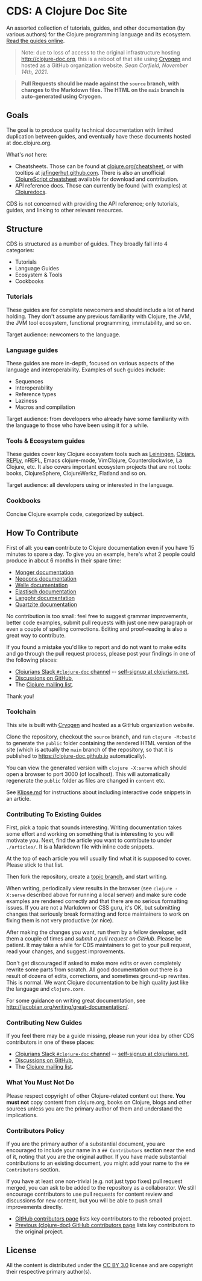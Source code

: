 # CDS: A Clojure Doc Site

An assorted collection of tutorials, guides, and other documentation
(by various authors) for the Clojure programming language and its
ecosystem. [Read the guides online](https://clojure-doc.github.io).

> Note: due to loss of access to the original infrastructure hosting http://clojure-doc.org, this is a reboot of that site using [Cryogen](http://cryogenweb.org/) and hosted as a GitHub organization website. _Sean Corfield, November 14th, 2021._

> **Pull Requests should be made against the `source` branch, with changes to the Markdown files. The HTML on the `main` branch is auto-generated using Cryogen.**

## Goals

The goal is to produce quality technical documentation with limited
duplication between guides, and eventually have these documents hosted
at doc.clojure.org.


What's *not* here:

  * Cheatsheets. Those can be found at
    [clojure.org/cheatsheet](https://clojure.org/api/cheatsheet), or with
    tooltips at
    [jafingerhut.github.com](http://jafingerhut.github.com).  There is also an unofficial [ClojureScript cheatsheet](https://github.com/fogus/clojurescript-cheatsheet) available for download and contribution.
  * API reference docs. Those can currently be found (with examples)
    at [Clojuredocs](http://clojuredocs.org/).

CDS is not concerned with providing the API reference; only tutorials, guides, and
linking to other relevant resources.



## Structure

CDS is structured as a number of guides. They broadly fall into 4 categories:

  * Tutorials
  * Language Guides
  * Ecosystem & Tools
  * Cookbooks


### Tutorials

These guides are for complete newcomers and should include a lot of hand holding. They don't assume any
previous familiarity with Clojure, the JVM, the JVM tool ecosystem, functional programming, immutability, and so on.

Target audience: newcomers to the language.


### Language guides

These guides are more in-depth, focused on various aspects of the language and interoperability.
Examples of such guides include:

  * Sequences
  * Interoperability
  * Reference types
  * Laziness
  * Macros and compilation

Target audience: from developers who already have some familiarity with the language to those who have been using it for
a while.


### Tools & Ecosystem guides

These guides cover key Clojure ecosystem tools such as [Leiningen](http://leiningen.org), [Clojars](http://clojars.org), [REPLy](https://github.com/trptcolin/reply),
nREPL, Emacs clojure-mode, VimClojure, Counterclockwise, La Clojure, etc. It also covers important ecosystem projects that are not tools: books,
ClojureSphere, ClojureWerkz, Flatland and so on.

Target audience: all developers using or interested in the language.



### Cookbooks

Concise Clojure example code, categorized by subject.




## How To Contribute

First of all: you **can** contribute to Clojure documentation even if you have 15 minutes to spare a day. To give you an example,
here's what 2 people could produce in about 6 months in their spare time:

 * [Monger documentation](http://clojuremongodb.info)
 * [Neocons documentation](http://clojureneo4j.info)
 * [Welle documentation](http://clojureriak.info)
 * [Elastisch documentation](http://clojureelasticsearch.info)
 * [Langohr documentation](http://clojurerabbitmq.info)
 * [Quartzite documentation](http://clojurequartz.info)

No contribution is too small: feel free to suggest grammar improvements, better code examples, submit pull requests with just
one new paragraph or even a couple of spelling corrections. Editing and proof-reading is also a great way to contribute.

If you found a mistake you'd like to report and do not want to make edits and go through the pull request process,
please post your findings in one of the following places:
* [Clojurians Slack `#clojure-doc` channel](https://clojurians.slack.com/archives/C02M6N5C137) -- [self-signup at clojurians.net](http://clojurians.net),
* [Discussions on GitHub](https://github.com/clojure-doc/clojure-doc.github.io/discussions),
* The [Clojure mailing list](https://groups.google.com/group/clojure).

Thank you!


### Toolchain

This site is built with [Cryogen](http://cryogenweb.org/) and hosted as a GitHub organization website.

Clone the repository, checkout the `source` branch, and run `clojure -M:build` to generate the `public` folder
containing the rendered HTML version of the site (which is actually the `main` branch of the repository, so that
it is published to https://clojure-doc.github.io automatically).

You can view the generated version with `clojure -X:serve` which should open a browser to port 3000 (of localhost).
This will automatically regenerate the `public` folder as files are changed in `content` etc.

See [Klipse.md](Klipse.md) for instructions about including interactive code snippets in an article.

### Contributing To Existing Guides

First, pick a topic that sounds interesting. Writing documentation takes some effort and
working on something that is interesting to you will motivate you. Next, find the article you want
to contribute to under `./articles/`. It is a Markdown file with inline code snippets.

At the top of each article you will usually find what it is supposed to cover. Please stick
to that list.

Then fork the repository, create a [topic branch](http://git-scm.com/book/en/Git-Branching-Branching-Workflows), and
start writing.

When writing, periodically view results in the browser (see `clojure -X:serve` described above for running a local server) and make
sure code examples are rendered correctly and that there are no serious formatting issues. If you are not a Markdown or CSS guru,
it's OK, but submitting changes that seriously break formatting and force maintainers to work on fixing them is not
very productive (or nice).

After making the changes you want, run them by a fellow developer, edit them a couple
of times and *submit a pull request on GitHub*. Please be patient. It may take a while for
CDS maintainers to get to your pull request, read your changes, and suggest improvements.

Don't get discouraged if asked to make more edits or even completely rewrite some parts from scratch.
All good documentation out there is a result of dozens of edits, corrections, and sometimes ground-up
rewrites. This is normal. We want Clojure documentation to be high quality just like the language and
`clojure.core`.

For some guidance on writing great documentation, see <http://jacobian.org/writing/great-documentation/>.



### Contributing New Guides

If you feel there may be a guide missing, please run your idea by other CDS contributors in one of these places:

* [Clojurians Slack `#clojure-doc` channel](https://clojurians.slack.com/archives/C02M6N5C137) -- [self-signup at clojurians.net](http://clojurians.net),
* [Discussions on GitHub](https://github.com/clojure-doc/clojure-doc.github.io/discussions),
* The [Clojure mailing list](https://groups.google.com/group/clojure).


### What You Must Not Do

Please respect copyright of other Clojure-related content out there. **You must not** copy content from clojure.org, books on Clojure, blogs and
other sources unless you are the primary author of them and understand the implications.



### Contributors Policy

If you are the primary author of a substantial document, you are
encouraged to include your name in a `## Contributors` section near the
end of it, noting that you are the original author. If you have made
substantial contributions to an existing document, you might add your
name to the `## Contributors` section.

If you have at least one non-trivial (e.g. not just typo fixes) pull request merged, you can ask
to be added to the repository as a collaborator. We still encourage contributors to use pull requests for content
review and discussions for new content, but you will be able to push small improvements directly.

* [GitHub contributors page](https://github.com/clojure-doc/clojure-doc.github.io/graphs/contributors) lists key contributors to the rebooted project.
* [Previous (clojure-doc) GitHub contributors page](https://github.com/clojuredocs/cds/graphs/contributors) lists key contributors to the original project.


## License

All the content is distributed under the
[CC BY 3.0](http://creativecommons.org/licenses/by/3.0/) license
and are copyright their respective primary author(s).
